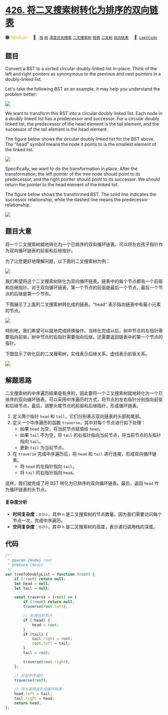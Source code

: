 # [426. 将二叉搜索树转化为排序的双向链表](https://leetcode.com/problems/convert-binary-search-tree-to-sorted-doubly-linked-list)

🟠 <font color=#ffb800>Medium</font>&emsp; 🔖&ensp; [`栈`](/outline/tag/stack.md) [`树`](/outline/tag/tree.md) [`深度优先搜索`](/outline/tag/depth-first-search.md) [`二叉搜索树`](/outline/tag/binary-search-tree.md) [`链表`](/outline/tag/linked-list.md) [`二叉树`](/outline/tag/binary-tree.md) [`双向链表`](/outline/tag/doubly-linked-list.md)&emsp; 🔗&ensp;[`LeetCode`](https://leetcode.com/problems/convert-binary-search-tree-to-sorted-doubly-linked-list)

## 题目

Convert a BST to a sorted circular doubly-linked list in-place. Think of the left and right pointers as synonymous to the previous and next pointers in a doubly-linked list.

Let's take the following BST as an example, it may help you understand the problem better:

![](https://assets.leetcode.com/uploads/2018/10/12/bstdlloriginalbst.png)

We want to transform this BST into a circular doubly linked list. Each node in a doubly linked list has a predecessor and successor. For a circular doubly linked list, the predecessor of the head element is the tail element, and the successor of the tail element is the head element.

The figure below shows the circular doubly linked list for the BST above. The "head" symbol means the node it points to is the smallest element of the linked list.

![](https://assets.leetcode.com/uploads/2018/10/12/bstdllreturndll.png)

Specifically, we want to do the transformation in place. After the transformation, the left pointer of the tree node should point to its predecessor, and the right pointer should point to its successor. We should return the pointer to the head element of the linked list.

The figure below shows the transformed BST. The solid line indicates the successor relationship, while the dashed line means the predecessor relationship.

![](https://assets.leetcode.com/uploads/2018/10/12/bstdllreturnbst.png)

## 题目大意

将一个二叉搜索树就地转化为一个已排序的双向循环链表。可以将左右孩子指针作为双向循环链表的前驱和后继指针。

为了让您更好地理解问题，以下面的二叉搜索树为例：

![](https://assets.leetcode.com/uploads/2018/10/12/bstdlloriginalbst.png)

我们希望将这个二叉搜索树转化为双向循环链表。链表中的每个节点都有一个前驱和后继指针。对于双向循环链表，第一个节点的前驱是最后一个节点，最后一个节点的后继是第一个节点。

下图展示了上面的二叉搜索树转化成的链表。“head” 表示指向链表中有最小元素的节点。

![](https://assets.leetcode.com/uploads/2018/10/12/bstdllreturndll.png)

特别地，我们希望可以就地完成转换操作。当转化完成以后，树中节点的左指针需要指向前驱，树中节点的右指针需要指向后继。还需要返回链表中的第一个节点的指针。

下图显示了转化后的二叉搜索树，实线表示后继关系，虚线表示前驱关系。

![](https://assets.leetcode.com/uploads/2018/10/12/bstdllreturnbst.png)

## 解题思路

二叉搜索树的中序遍历结果是有序的，因此要将一个二叉搜索树就地转化为一个已排序的双向循环链表，可以采用中序遍历的方式，将节点的左右指针分别指向前驱和后继节点。最后，调整头尾节点的前驱和后继指针，形成循环链表。

1. 定义两个指针 `head` 和 `tail`，它们分别表示双向链表的头部和尾部。
2. 定义一个中序遍历的函数 `traverse`，其中对每个节点进行如下处理：
   - 如果 `head` 为空，将当前节点赋值给 `head`。
   - 如果 `tail` 不为空，将 `tail` 的右指针指向当前节点，将当前节点的左指针指向 `tail`。
   - 更新 `tail` 为当前节点。
3. 在 `traverse` 完成中序遍历后，将 `head` 和 `tail` 进行连接，形成双向循环链表。
   - 将 `head` 的左指针指向 `tail`。
   - 将 `tail` 的右指针指向 `head`。

这样，我们就完成了将 BST 转化为已排序的双向循环链表。最后，返回 `head` 作为循环链表的头节点。

#### 复杂度分析

- **时间复杂度**：`O(n)`，其中 `n` 是二叉搜索树的节点数量。因为我们需要访问每个节点一次，完成中序遍历。
- **空间复杂度**：`O(h)`，其中 `h` 是二叉搜索树的高度，表示递归调用栈的深度。

## 代码

```javascript
/**
 * @param {Node} root
 * @return {Node}
 */
var treeToDoublyList = function (root) {
	if (!root) return null;
	let head = null;
	let tail = null;

	const traverse = (root) => {
		if (!root) return null;
		traverse(root.left);

		// 处理当前节点
		if (!head) {
			head = root;
		}
		if (tail) {
			tail.right = root;
			root.left = tail;
		}
		tail = root;

		traverse(root.right);
	};

	// 开始中序遍历
	traverse(root);

	// 将头尾相连形成循环链表
	head.left = tail;
	tail.right = head;
	return head;
};
```
